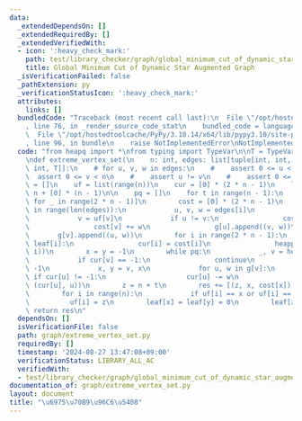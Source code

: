```yaml
---
data:
  _extendedDependsOn: []
  _extendedRequiredBy: []
  _extendedVerifiedWith:
  - icon: ':heavy_check_mark:'
    path: test/library_checker/graph/global_minimum_cut_of_dynamic_star_augmented_graph.test.py
    title: Global Minimum Cut of Dynamic Star Augmented Graph
  _isVerificationFailed: false
  _pathExtension: py
  _verificationStatusIcon: ':heavy_check_mark:'
  attributes:
    links: []
  bundledCode: "Traceback (most recent call last):\n  File \"/opt/hostedtoolcache/PyPy/3.10.14/x64/lib/pypy3.10/site-packages/onlinejudge_verify/documentation/build.py\"\
    , line 76, in _render_source_code_stat\n    bundled_code = language.bundle(\n\
    \  File \"/opt/hostedtoolcache/PyPy/3.10.14/x64/lib/pypy3.10/site-packages/onlinejudge_verify/languages/python.py\"\
    , line 96, in bundle\n    raise NotImplementedError\nNotImplementedError\n"
  code: "from heapq import *\nfrom typing import TypeVar\n\nT = TypeVar(\"T\")\n\n\
    \ndef extreme_vertex_set(\n    n: int, edges: list[tuple[int, int, T]]\n) -> list[tuple[int,\
    \ int, T]]:\n    # for u, v, w in edges:\n    #    assert 0 <= u < n\n    #  \
    \  assert 0 <= v < n\n    #    assert u != v\n    #    assert 0 <= w\n\n    res\
    \ = []\n    uf = list(range(n))\n    cur = [0] * (2 * n - 1)\n    leaf = [1] *\
    \ n + [0] * (n - 1)\n\n    pq = []\n    for t in range(n - 1):\n        g = [[]\
    \ for _ in range(2 * n - 1)]\n        cost = [0] * (2 * n - 1)\n        for i\
    \ in range(len(edges)):\n            u, v, w = edges[i]\n            u = uf[u]\n\
    \            v = uf[v]\n            if u != v:\n                cost[u] += w\n\
    \                cost[v] += w\n                g[u].append((v, w))\n         \
    \       g[v].append((u, w))\n        for i in range(2 * n - 1):\n            if\
    \ leaf[i]:\n                cur[i] = cost[i]\n                heappush(pq, (cost[i],\
    \ i))\n        x = y = -1\n        while pq:\n            _, v = heappop(pq)\n\
    \            if cur[v] == -1:\n                continue\n            cur[v] =\
    \ -1\n            x, y = v, x\n            for u, w in g[v]:\n               \
    \ if cur[u] != -1:\n                    cur[u] -= w\n                    heappush(pq,\
    \ (cur[u], u))\n        z = n + t\n        res += [(z, x, cost[x]), (z, y, cost[y])]\n\
    \        for i in range(n):\n            if uf[i] == x or uf[i] == y:\n      \
    \          uf[i] = z\n        leaf[x] = leaf[y] = 0\n        leaf[z] = 1\n   \
    \ return res\n"
  dependsOn: []
  isVerificationFile: false
  path: graph/extreme_vertex_set.py
  requiredBy: []
  timestamp: '2024-08-27 13:47:08+09:00'
  verificationStatus: LIBRARY_ALL_AC
  verifiedWith:
  - test/library_checker/graph/global_minimum_cut_of_dynamic_star_augmented_graph.test.py
documentation_of: graph/extreme_vertex_set.py
layout: document
title: "\u6975\u70B9\u96C6\u5408"
---
```

